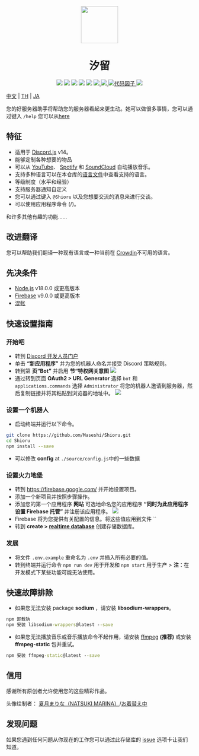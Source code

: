 <div align="center">
  <img src="https://raw.githubusercontent.com/Maseshi/Shioru/main/assets/icons/favicon-circle.png" width="100" />
  <h1>
    <strong>汐留</strong>
  </h1>
  <img src="https://img.shields.io/badge/discord.js-v14-7354F6?logo=discord&logoColor=white" />
  <img src="https://img.shields.io/github/stars/Maseshi/Shioru.svg?logo=github" />
  <img src="https://img.shields.io/github/v/release/Maseshi/Shioru">
  <img src="https://img.shields.io/github/license/Maseshi/Shioru.svg?logo=github" />
  <img src="https://img.shields.io/github/last-commit/Maseshi/Shioru">
  <a title="地位" target="_blank" href="https://shioru.statuspage.io/">
    <img src="https://img.shields.io/badge/dynamic/json?logo=google-cloud&logoColor=white&label=status&query=status.indicator&url=https%3A%2F%2Fq60yrzp0cbgg.statuspage.io%2Fapi%2Fv2%2Fstatus.json" />
  </a>
  <a title="人群" target="_blank" href="https://crowdin.com/project/shioru-bot">
    <img src="https://badges.crowdin.net/shioru-bot/localized.svg">
  </a>
  <a title="代码因子" target="_blank" href="https://www.codefactor.io/repository/github/maseshi/shioru">
    <img src="https://www.codefactor.io/repository/github/maseshi/shioru/badge" alt="代码因子" />
  </a>
  <a title="Top.gg" target="_blank" href="https://top.gg/bot/704706906505347183">
    <img src="https://top.gg/api/widget/upvotes/704706906505347183.svg">
  </a>
</div>

[中文](https://github.com/Maseshi/Shioru/blob/main/documents/README.en.md) | [TH](https://github.com/Maseshi/Shioru/blob/main/documents/README.th.md) | [JA](https://github.com/Maseshi/Shioru/blob/main/documents/README.ja.md)

您的好服务器助手将帮助您的服务器看起来更生动。她可以做很多事情，您可以通过键入 `/help` 您可以从[here](https://discord.com/api/oauth2/authorize?client_id=704706906505347183&permissions=8&scope=applications.commands%20bot&redirect_uri=https%3A%2F%2Fshiorus.web.app%2Fthanks-you)

## 特征

- 适用于 [Discord.js](https://discord.js.org/) v14。
- 能够定制各种想要的物品
- 可以从 [YouTube](https://www.youtube.com/)、 [Spotify](https://www.spotify.com/) 和 [SoundCloud](https://soundcloud.com/) 自动播放音乐。
- 支持多种语言可以在本仓库的[语言文件](https://github.com/Maseshi/shioru/blob/main/source/languages)中查看支持的语言。
- 等级制度（水平和经验）
- 支持服务器通知自定义
- 您可以通过键入 `@Shioru` 以及您想要交流的消息来进行交谈。
- 可以使用应用程序命令 (/)。

和许多其他有趣的功能......

## 改进翻译

您可以帮助我们翻译一种现有语言或一种当前在 [Crowdin](https://crowdin.com/project/shioru-bot)不可用的语言。

## 先决条件

- [Node.js](https://nodejs.org/) v18.0.0 或更高版本
- [Firebase](https://firebase.google.com/) v9.0.0 或更高版本
- [混帐](https://git-scm.com/downloads)

## 快速设置指南

### 开始吧

- 转到 [Discord 开发人员门户](https://discord.com/developers/applications)
- 单击 **“新应用程序”** 并为您的机器人命名并接受 Discord 策略规则。
- 转到第 **页“Bot”** 并启用 **节“特权网关意图** ![](https://raw.githubusercontent.com/Maseshi/Shioru/main/assets/images/discord-developer-portal-privileged-gateway-intents.png)
- 通过转到页面 **OAuth2 > URL Generator** 选择 `bot` 和 `applications.commands` 选择 `Administrator` 将您的机器人邀请到服务器，然后复制链接并将其粘贴到浏览器的地址中。 ![](https://raw.githubusercontent.com/Maseshi/Shioru/main/assets/images/discord-developer-portal-scopes.png)

### 设置一个机器人

- 启动终端并运行以下命令。

```bash
git clone https://github.com/Maseshi/Shioru.git
cd Shioru
npm install --save
```

- 可以修改 **config** at `./source/config.js`中的一些数据

### 设置火力地堡

- 转到 https://firebase.google.com/ 并开始设置项目。
- 添加一个新项目并按照步骤操作。
- 添加您的第一个应用程序 **网站** 可选地命名您的应用程序 **“同时为此应用程序设置 Firebase 托管”** 并注册该应用程序。 ![](https://raw.githubusercontent.com/Maseshi/Shioru/main/assets/images/firebase-setup-web-application.png)
- Firebase 将为您提供有关配置的信息。将这些值应用到文件 ``
- 转到 **create > [realtime database](https://console.firebase.google.com/u/0/project/_/database/data)** 创建存储数据库。

### 发展

- 将文件 `.env.example` 重命名为 `.env` 并插入所有必要的值。
- 转到终端并运行命令 `npm run dev` 用于开发和 `npm start` 用于生产 > **注**：在开发模式下某些功能可能无法使用。

## 快速故障排除

- 如果您无法安装 package **sodium** ，请安装 **libsodium-wrappers**。
```bat
npm 卸载钠
npm 安装 libsodium-wrappers@latest --save
```
- 如果您无法播放音乐或音乐播放命令不起作用，请安装 [ffmpeg](https://ffmpeg.org/download.html) **(推荐)** 或安装 **ffmpeg-static** 包并重试。
```bat
npm 安装 ffmpeg-static@latest --save
```

## 信用

感谢所有原创者允许使用您的这些精彩作品。

头像绘制者： [夏月まりな（NATSUKI MARINA）](https://www.pixiv.net/en/users/482462)/[お着替え中](https://www.pixiv.net/en/artworks/76075098)

## 发现问题

如果您遇到任何问题从你现在的工作您可以通过此存储库的 [issue](https://github.com/Maseshi/Shioru/issues) 选项卡让我们知道。
